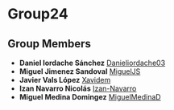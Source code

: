 # Group24
## Group Members

- **Daniel Iordache Sánchez** [Danieliordache03](https://github.com/Danieliordache03)
- **Miguel Jimenez Sandoval** [MiguelJS](https://github.com/pipo-029)
- **Javier Vals López**  [Xavidem](https://github.com/Xavidem)
- **Izan Navarro Nicolás** [Izan-Navarro](https://github.com/Izan-Navarro)
- **Miguel Medina Domingez**   [MiguelMedinaD](https://github.com/MiguelMedinaD)
